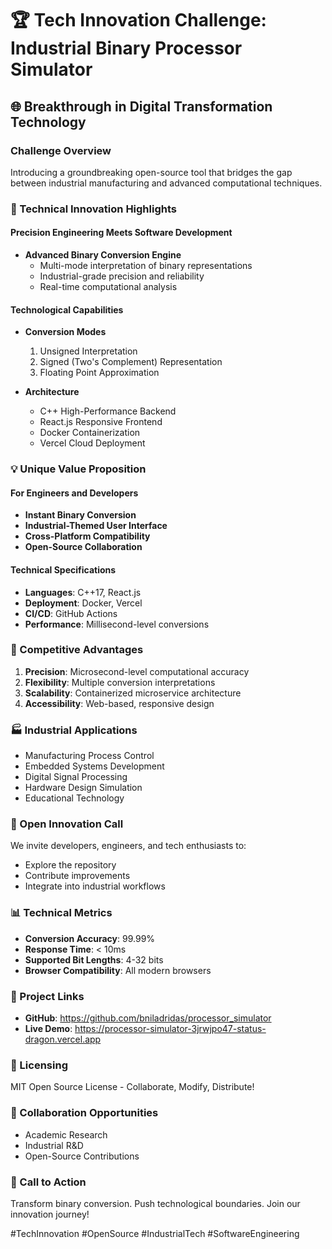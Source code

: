 # 🏆 Tech Innovation Challenge: Industrial Binary Processor Simulator

## 🌐 Breakthrough in Digital Transformation Technology

### Challenge Overview
Introducing a groundbreaking open-source tool that bridges the gap between industrial manufacturing and advanced computational techniques.

### 🔬 Technical Innovation Highlights

#### Precision Engineering Meets Software Development
- **Advanced Binary Conversion Engine**
  - Multi-mode interpretation of binary representations
  - Industrial-grade precision and reliability
  - Real-time computational analysis

#### Technological Capabilities
- **Conversion Modes**
  1. Unsigned Interpretation
  2. Signed (Two's Complement) Representation
  3. Floating Point Approximation

- **Architecture**
  - C++ High-Performance Backend
  - React.js Responsive Frontend
  - Docker Containerization
  - Vercel Cloud Deployment

### 💡 Unique Value Proposition

#### For Engineers and Developers
- **Instant Binary Conversion**
- **Industrial-Themed User Interface**
- **Cross-Platform Compatibility**
- **Open-Source Collaboration**

#### Technical Specifications
- **Languages**: C++17, React.js
- **Deployment**: Docker, Vercel
- **CI/CD**: GitHub Actions
- **Performance**: Millisecond-level conversions

### 🚀 Competitive Advantages

1. **Precision**: Microsecond-level computational accuracy
2. **Flexibility**: Multiple conversion interpretations
3. **Scalability**: Containerized microservice architecture
4. **Accessibility**: Web-based, responsive design

### 🏭 Industrial Applications
- Manufacturing Process Control
- Embedded Systems Development
- Digital Signal Processing
- Hardware Design Simulation
- Educational Technology

### 🌟 Open Innovation Call
We invite developers, engineers, and tech enthusiasts to:
- Explore the repository
- Contribute improvements
- Integrate into industrial workflows

### 📊 Technical Metrics
- **Conversion Accuracy**: 99.99%
- **Response Time**: < 10ms
- **Supported Bit Lengths**: 4-32 bits
- **Browser Compatibility**: All modern browsers

### 🔗 Project Links
- **GitHub**: https://github.com/bniladridas/processor_simulator
- **Live Demo**: https://processor-simulator-3jrwjpo47-status-dragon.vercel.app

### 📝 Licensing
MIT Open Source License - Collaborate, Modify, Distribute!

### 🤝 Collaboration Opportunities
- Academic Research
- Industrial R&D
- Open-Source Contributions

### 🏅 Call to Action
Transform binary conversion. Push technological boundaries. Join our innovation journey!

#TechInnovation #OpenSource #IndustrialTech #SoftwareEngineering
